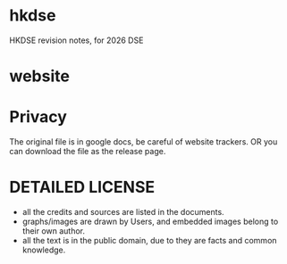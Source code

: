 # hkdse
HKDSE revision notes, for 2026 DSE

# website
>
> 

# Privacy
The original file is in google docs, be careful of website trackers.
OR you can download the file as the release page.

# DETAILED LICENSE
- all the credits and sources are listed in the documents.
- graphs/images are drawn by Users, and embedded images belong to their own author.
- all the text is in the public domain, due to they are facts and common knowledge.
